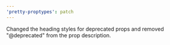 ```yaml
---
'pretty-proptypes': patch
---
```


Changed the heading styles for deprecated props and removed "@deprecated" from the prop description.
